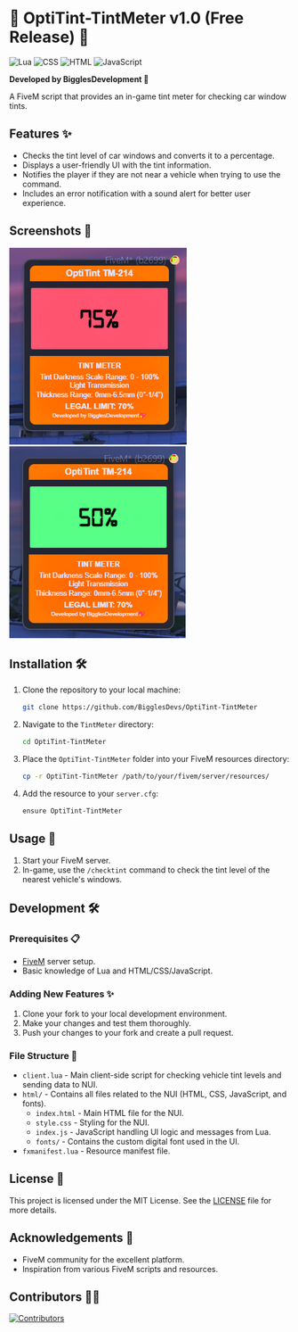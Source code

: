 # 🚗 OptiTint-TintMeter v1.0 (Free Release) 🎉

![Lua](https://img.shields.io/badge/lua-2C2D72?style=for-the-badge&logo=lua&logoColor=white)
![CSS](https://img.shields.io/badge/css-1572B6?style=for-the-badge&logo=css3&logoColor=white)
![HTML](https://img.shields.io/badge/html-E34F26?style=for-the-badge&logo=html5&logoColor=white)
![JavaScript](https://img.shields.io/badge/javascript-F7DF1E?style=for-the-badge&logo=javascript&logoColor=black)

**Developed by BigglesDevelopment 💖**

A FiveM script that provides an in-game tint meter for checking car window tints.

## Features ✨

- Checks the tint level of car windows and converts it to a percentage.
- Displays a user-friendly UI with the tint information.
- Notifies the player if they are not near a vehicle when trying to use the command.
- Includes an error notification with a sound alert for better user experience.

## Screenshots 📸

![UI](/screenshots/Screenshot%202024-06-03%20201416.png)
![UI](/screenshots/Screenshot%202024-06-03%20201454.png)

## Installation 🛠️

1. Clone the repository to your local machine:
    ```sh
    git clone https://github.com/BigglesDevs/OptiTint-TintMeter
    ```

2. Navigate to the `TintMeter` directory:
    ```sh
    cd OptiTint-TintMeter
    ```

3. Place the `OptiTint-TintMeter` folder into your FiveM resources directory:
    ```sh
    cp -r OptiTint-TintMeter /path/to/your/fivem/server/resources/
    ```

4. Add the resource to your `server.cfg`:
    ```sh
    ensure OptiTint-TintMeter
    ```

## Usage 🚀

1. Start your FiveM server.
2. In-game, use the `/checktint` command to check the tint level of the nearest vehicle's windows.

## Development 🛠️

### Prerequisites 📋

- [FiveM](https://fivem.net/) server setup.
- Basic knowledge of Lua and HTML/CSS/JavaScript.

### Adding New Features ✨

1. Clone your fork to your local development environment.
2. Make your changes and test them thoroughly.
3. Push your changes to your fork and create a pull request.

### File Structure 📂

- `client.lua` - Main client-side script for checking vehicle tint levels and sending data to NUI.
- `html/` - Contains all files related to the NUI (HTML, CSS, JavaScript, and fonts).
  - `index.html` - Main HTML file for the NUI.
  - `style.css` - Styling for the NUI.
  - `index.js` - JavaScript handling UI logic and messages from Lua.
  - `fonts/` - Contains the custom digital font used in the UI.
- `fxmanifest.lua` - Resource manifest file.

## License 📜

This project is licensed under the MIT License. See the [LICENSE](path/to/LICENSE) file for more details.

## Acknowledgements 🙏

- FiveM community for the excellent platform.
- Inspiration from various FiveM scripts and resources.

## Contributors 👷‍♂️

[![Contributors](https://contrib.rocks/image?repo=BigglesDevs/OptiTint-TintMeter)](https://github.com/BigglesDevs)
